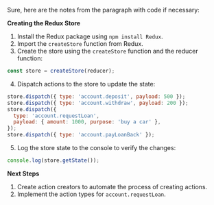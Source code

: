 Sure, here are the notes from the paragraph with code if necessary:

**Creating the Redux Store**

1. Install the Redux package using `npm install Redux`.
2. Import the `createStore` function from Redux.
3. Create the store using the `createStore` function and the reducer function:

```javascript
const store = createStore(reducer);
```

4. Dispatch actions to the store to update the state:

```javascript
store.dispatch({ type: 'account.deposit', payload: 500 });
store.dispatch({ type: 'account.withdraw', payload: 200 });
store.dispatch({
  type: 'account.requestLoan',
  payload: { amount: 1000, purpose: 'buy a car' },
});
store.dispatch({ type: 'account.payLoanBack' });
```

5. Log the store state to the console to verify the changes:

```javascript
console.log(store.getState());
```

**Next Steps**

1. Create action creators to automate the process of creating actions.
2. Implement the action types for `account.requestLoan`.
